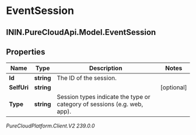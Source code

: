 # EventSession

## ININ.PureCloudApi.Model.EventSession

## Properties

|Name | Type | Description | Notes|
|------------ | ------------- | ------------- | -------------|
| **Id** | **string** | The ID of the session. | |
| **SelfUri** | **string** |  | [optional] |
| **Type** | **string** | Session types indicate the type or category of sessions (e.g. web, app). | |



_PureCloudPlatform.Client.V2 239.0.0_
